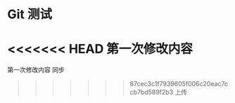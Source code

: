 # Git 测试
<<<<<<< HEAD
第一次修改内容
=======
第一次修改内容
同步
>>>>>>> 87cec3c1f7939605f006c20eac7ccb7bd589f2b3
上传